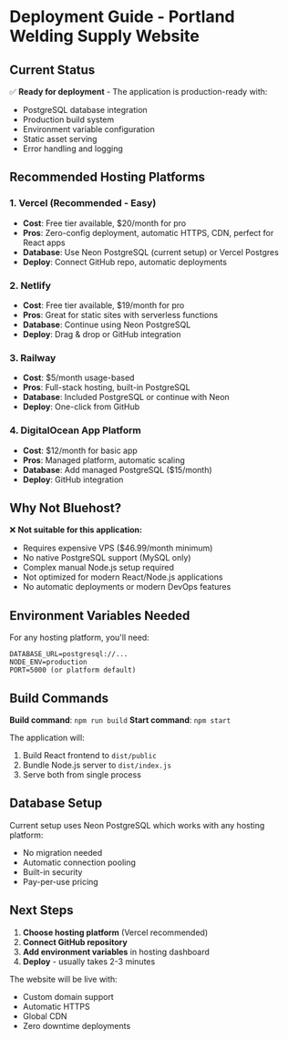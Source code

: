# Deployment Guide - Portland Welding Supply Website

## Current Status
✅ **Ready for deployment** - The application is production-ready with:
- PostgreSQL database integration
- Production build system
- Environment variable configuration
- Static asset serving
- Error handling and logging

## Recommended Hosting Platforms

### 1. **Vercel** (Recommended - Easy)
- **Cost**: Free tier available, $20/month for pro
- **Pros**: Zero-config deployment, automatic HTTPS, CDN, perfect for React apps
- **Database**: Use Neon PostgreSQL (current setup) or Vercel Postgres
- **Deploy**: Connect GitHub repo, automatic deployments

### 2. **Netlify**
- **Cost**: Free tier available, $19/month for pro  
- **Pros**: Great for static sites with serverless functions
- **Database**: Continue using Neon PostgreSQL
- **Deploy**: Drag & drop or GitHub integration

### 3. **Railway**
- **Cost**: $5/month usage-based
- **Pros**: Full-stack hosting, built-in PostgreSQL
- **Database**: Included PostgreSQL or continue with Neon
- **Deploy**: One-click from GitHub

### 4. **DigitalOcean App Platform**
- **Cost**: $12/month for basic app
- **Pros**: Managed platform, automatic scaling
- **Database**: Add managed PostgreSQL ($15/month)
- **Deploy**: GitHub integration

## Why Not Bluehost?

❌ **Not suitable for this application:**
- Requires expensive VPS ($46.99/month minimum)
- No native PostgreSQL support (MySQL only)
- Complex manual Node.js setup required
- Not optimized for modern React/Node.js applications
- No automatic deployments or modern DevOps features

## Environment Variables Needed

For any hosting platform, you'll need:
```
DATABASE_URL=postgresql://...
NODE_ENV=production
PORT=5000 (or platform default)
```

## Build Commands

**Build command**: `npm run build`
**Start command**: `npm start`

The application will:
1. Build React frontend to `dist/public`
2. Bundle Node.js server to `dist/index.js`
3. Serve both from single process

## Database Setup

Current setup uses Neon PostgreSQL which works with any hosting platform:
- No migration needed
- Automatic connection pooling
- Built-in security
- Pay-per-use pricing

## Next Steps

1. **Choose hosting platform** (Vercel recommended)
2. **Connect GitHub repository**
3. **Add environment variables** in hosting dashboard
4. **Deploy** - usually takes 2-3 minutes

The website will be live with:
- Custom domain support
- Automatic HTTPS
- Global CDN
- Zero downtime deployments